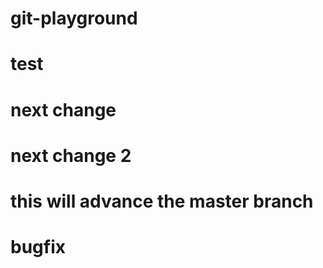 # git-playground
# test
# next change
# next change 2
# this will advance the master branch
# bugfix
